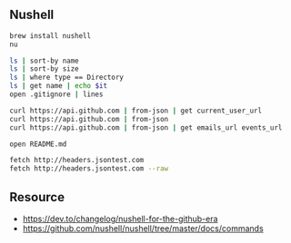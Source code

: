 ## Nushell

```bash
brew install nushell
nu

ls | sort-by name
ls | sort-by size
ls | where type == Directory
ls | get name | echo $it
open .gitignore | lines

curl https://api.github.com | from-json | get current_user_url
curl https://api.github.com | from-json
curl https://api.github.com | from-json | get emails_url events_url

open README.md

fetch http://headers.jsontest.com
fetch http://headers.jsontest.com --raw
```

## Resource

- https://dev.to/changelog/nushell-for-the-github-era
- https://github.com/nushell/nushell/tree/master/docs/commands